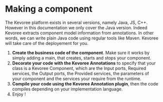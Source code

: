 # Making a component

The Kevoree platform exists in several versions, namely Java, JS, C++.
However in this documentation we only cover the Java version.
Indeed Kevoree extracts component model information from annotations.
In other words, we can write plain Java code using regular tools like Maven.
Kevoree will take care of the deployement for you.

1. **Create the business code of the component**. Make sure it works by simply adding a main, that creates, starts and stops your component.
2. **Decorate your code with the Kevoree Annotations** to specify that your class is a Kevoree Component, which are the Input ports, Required services, the Output ports, the Provided services, the parameters of your component and the services your require from the runtime.
3. **Compile your code using the Kevoree Annotation plugin**, then the code compiles depending on your implementation language.
4. Enjoy !
